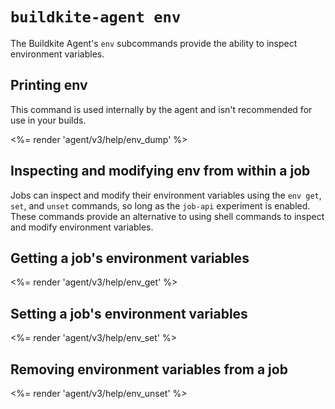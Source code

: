# `buildkite-agent env`

The Buildkite Agent's `env` subcommands provide the ability to inspect environment variables.


## Printing env

This command is used internally by the agent and isn't recommended for use in your builds.

<%= render 'agent/v3/help/env_dump' %>

## Inspecting and modifying env from within a job

Jobs can inspect and modify their environment variables using the `env get`, `set`, and `unset` commands, so long as the `job-api` experiment is enabled. These commands provide an alternative to using shell commands to inspect and modify environment variables.

## Getting a job's environment variables

<%= render 'agent/v3/help/env_get' %>

## Setting a job's environment variables

<%= render 'agent/v3/help/env_set' %>

## Removing environment variables from a job

<%= render 'agent/v3/help/env_unset' %>
